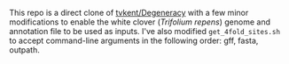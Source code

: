 This repo is a direct clone of [tvkent/Degeneracy](https://github.com/tvkent/Degeneracy) with a few minor modifications
to enable the white clover (_Trifolium repens_) genome and annotation file to be used as inputs. I've also modified
`get_4fold_sites.sh` to accept command-line arguments in the following order: gff, fasta, outpath.
